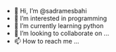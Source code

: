 - 👋 Hi, I’m @sadramesbahi
- 👀 I’m interested in programming
- 🌱 I’m currently learning python
- 💞️ I’m looking to collaborate on ...
- 📫 How to reach me ...

<!---
sadramesbahi/sadramesbahi is a ✨ special ✨ repository because its `README.md` (this file) appears on your GitHub profile.
You can click the Preview link to take a look at your changes.
--->
